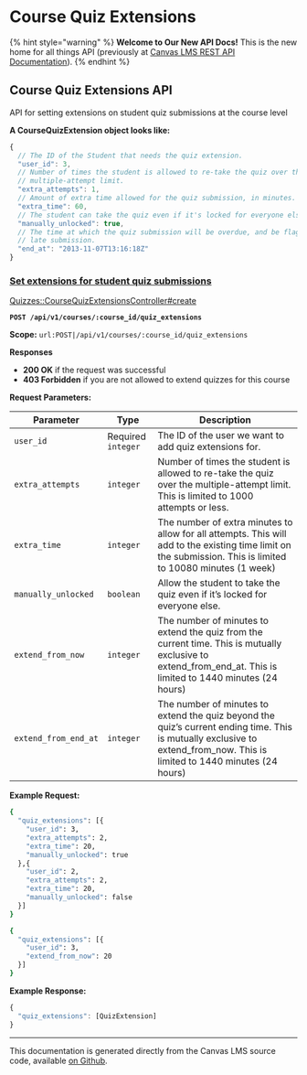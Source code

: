 # Course Quiz Extensions

{% hint style="warning" %}
**Welcome to Our New API Docs!** This is the new home for all things API (previously at [Canvas LMS REST API Documentation](https://api.instructure.com)).
{% endhint %}

## Course Quiz Extensions API

API for setting extensions on student quiz submissions at the course level

**A CourseQuizExtension object looks like:**

```js
{
  // The ID of the Student that needs the quiz extension.
  "user_id": 3,
  // Number of times the student is allowed to re-take the quiz over the
  // multiple-attempt limit.
  "extra_attempts": 1,
  // Amount of extra time allowed for the quiz submission, in minutes.
  "extra_time": 60,
  // The student can take the quiz even if it's locked for everyone else
  "manually_unlocked": true,
  // The time at which the quiz submission will be overdue, and be flagged as a
  // late submission.
  "end_at": "2013-11-07T13:16:18Z"
}
```

### [Set extensions for student quiz submissions](#method.quizzes/course_quiz_extensions.create) <a href="#method.quizzes-course_quiz_extensions.create" id="method.quizzes-course_quiz_extensions.create"></a>

[Quizzes::CourseQuizExtensionsController#create](https://github.com/instructure/canvas-lms/blob/master/app/controllers/quizzes/course_quiz_extensions_controller.rb)

**`POST /api/v1/courses/:course_id/quiz_extensions`**

**Scope:** `url:POST|/api/v1/courses/:course_id/quiz_extensions`

**Responses**

* **200 OK** if the request was successful
* **403 Forbidden** if you are not allowed to extend quizzes for this course

**Request Parameters:**

| Parameter            | Type               | Description                                                                                                                                                                 |
| -------------------- | ------------------ | --------------------------------------------------------------------------------------------------------------------------------------------------------------------------- |
| `user_id`            | Required `integer` | The ID of the user we want to add quiz extensions for.                                                                                                                      |
| `extra_attempts`     | `integer`          | Number of times the student is allowed to re-take the quiz over the multiple-attempt limit. This is limited to 1000 attempts or less.                                       |
| `extra_time`         | `integer`          | The number of extra minutes to allow for all attempts. This will add to the existing time limit on the submission. This is limited to 10080 minutes (1 week)                |
| `manually_unlocked`  | `boolean`          | Allow the student to take the quiz even if it’s locked for everyone else.                                                                                                   |
| `extend_from_now`    | `integer`          | The number of minutes to extend the quiz from the current time. This is mutually exclusive to extend\_from\_end\_at. This is limited to 1440 minutes (24 hours)             |
| `extend_from_end_at` | `integer`          | The number of minutes to extend the quiz beyond the quiz’s current ending time. This is mutually exclusive to extend\_from\_now. This is limited to 1440 minutes (24 hours) |

**Example Request:**

```bash
{
  "quiz_extensions": [{
    "user_id": 3,
    "extra_attempts": 2,
    "extra_time": 20,
    "manually_unlocked": true
  },{
    "user_id": 2,
    "extra_attempts": 2,
    "extra_time": 20,
    "manually_unlocked": false
  }]
}
```

```bash
{
  "quiz_extensions": [{
    "user_id": 3,
    "extend_from_now": 20
  }]
}
```

**Example Response:**

```js
{
  "quiz_extensions": [QuizExtension]
}
```

***

This documentation is generated directly from the Canvas LMS source code, available [on Github](https://github.com/instructure/canvas-lms).
